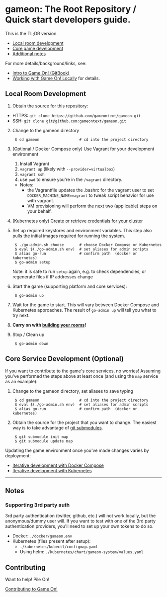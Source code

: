 # gameon: The Root Repository / Quick start developers guide.

This is the TL;DR version.
* [Local room development](#local-room-development)
* [Core game development](#core-game-development)
* [Additional notes](#notes)

 For more details/background/links, see:
* [Intro to Game On! (GitBook)](https://book.gameontext.org/)
* [Working with Game On! Locally](https://book.gameontext.org/walkthroughs/local-build.html) for details.

## Local Room Development

1. Obtain the source for this repository:
  * HTTPS: `git clone https://github.com/gameontext/gameon.git`
  * SSH: `git clone git@github.com:gameontext/gameon.git`

2. Change to the gameon directory

        $ cd gameon                  # cd into the project directory

3. (Optional / Docker Compose only) Use Vagrant for your development environment
   1. Install Vagrant
   2. `vagrant up` (likely with `--provider=virtualbox`)
   3. `vagrant ssh`
   4. use `pwd` to ensure you're in the `/vagrant` directory.

   * Notes:
      * the Vagrantfile updates the .bashrc for the vagrant user to set `DOCKER_MACHINE_NAME=vagrant` to tweak script behavior for use with vagrant.
      * VM provisioning will perform the next two (applicable) steps on your behalf.

4. (Kubernetes only) [Create or retrieve credentials for your cluster](kubernetes/README.md#set-up-a-kubernetes-cluster)

5. Set up required keystores and environment variables. This step also pulls the initial images required for running the system.

        $ ./go-admin.sh choose       # choose Docker Compose or Kubernetes
        $ eval $(./go-admin.sh env)  # set aliases for admin scripts
        $ alias go-run               # confirm path  (docker or kubernetes)
        $ go-admin setup

    Note: it is safe to run `setup` again, e.g. to check dependencies, or regenerate files if IP addresses change

6. Start the game (supporting platform and core services):

        $ go-admin up

7. Wait for the game to start. This will vary between Docker Compose and Kubernetes approaches. The result of `go-admin up` will tell you what to try next.

8. **Carry on with [building your rooms](https://gameontext.gitbooks.io/gameon-gitbook/content/walkthroughs/createRoom.html)!**

9. Stop / Clean up

        $ go-admin down


## Core Service Development (Optional)

If you want to contribute to the game's core services, no worries! Assuming you've performed the steps above at least once (and using the `map` service as an example):

1. Change to the gameon directory, set aliases to save typing

        $ cd gameon                  # cd into the project directory
        $ eval $(./go-admin.sh env)  # set aliases for admin scripts
        $ alias go-run               # confirm path  (docker or kubernetes)


2. Obtain the source for the project that you want to change. The easiest way is to take advantage of [git submodules](https://gameontext.gitbooks.io/gameon-gitbook/content/walkthroughs/git.html).

        $ git submodule init map
        $ git submodule update map

Updating the game environment once you've made changes varies by deployment:
* [Iterative development with Docker Compose](docker/README.md#iterative-development-with-docker-compose)
* [Iterative development with Kubernetes](kubernetes/README.md#iterative-development-with-kubernetes)

----

## Notes

### Supporting 3rd party auth

3rd party authentication (twitter, github, etc.) will not work locally, but the anonymous/dummy user will. If you want to test with one of the 3rd party authentication providers, you'll need to set up your own tokens to do so.

* Docker: `./docker/gameon.env`
* Kubernetes (files present after setup):
    - `./kubernetes/kubectl/configmap.yaml`
    - Using helm: `./kubernetes/chart/gameon-system/values.yaml`

## Contributing

Want to help! Pile On!

[Contributing to Game On!](https://github.com/gameontext/gameon/blob/master/CONTRIBUTING.md)
